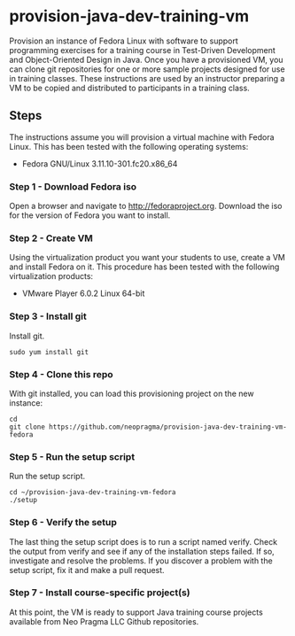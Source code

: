 # provision-java-dev-training-vm

Provision an instance of Fedora Linux with software to support programming exercises for a training course in Test-Driven Development and Object-Oriented Design in Java. Once you have a provisioned VM, you can clone git repositories for one or more sample projects designed for use in training classes. These instructions are used by an instructor preparing a VM to be copied and distributed to participants in a training class.

## Steps

The instructions assume you will provision a virtual machine with Fedora Linux. This has been tested with the following operating systems:

* Fedora GNU/Linux 3.11.10-301.fc20.x86_64 

### Step 1 - Download Fedora iso

Open a browser and navigate to http://fedoraproject.org. Download the iso for the version of Fedora you want to install.

### Step 2 - Create VM

Using the virtualization product you want your students to use, create a VM and install Fedora on it. This procedure has been tested with the following virtualization products:

* VMware Player 6.0.2 Linux 64-bit

### Step 3 - Install git

 Install git.

```shell
sudo yum install git
```

### Step 4 - Clone this repo

With git installed, you can load this provisioning project on the new instance:

```shell
cd
git clone https://github.com/neopragma/provision-java-dev-training-vm-fedora
```

### Step 5 - Run the setup script

Run the setup script.

```shell
cd ~/provision-java-dev-training-vm-fedora
./setup
```

### Step 6 - Verify the setup

The last thing the setup script does is to run a script named verify. Check the output from verify and see if any of the installation steps failed. If so, investigate and resolve the problems. If you discover a problem with the setup script, fix it and make a pull request.

### Step 7 - Install course-specific project(s)

At this point, the VM is ready to support Java training course projects available from Neo Pragma LLC Github repositories.






